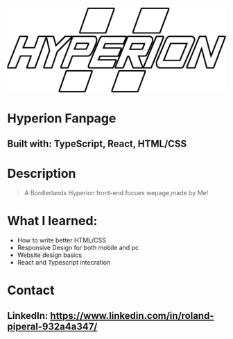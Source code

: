 ![Hyperion logo](hyperion-page/public/pngfind.com-borderlands-png-1576223.png)

# Hyperion Fanpage
## Built with: TypeScript, React, HTML/CSS

# Description
> A Bordlerlands Hyperion front-end focues wepage,made by Me!

# What I  learned:
- How to write better HTML/CSS
- Responsive Design for both mobile and pc
- Website design basics
- React and Typescript intecration



# Contact
## LinkedIn: https://www.linkedin.com/in/roland-piperal-932a4a347/
